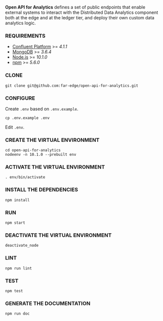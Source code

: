 **Open API for Analytics** defines a set of public endpoints that enable external systems to
interact with the Distributed Data Analytics component both at the edge and at the ledger tier, and
deploy their own custom data analytics logic.

### REQUIREMENTS

* [Confluent Platform](https://www.confluent.io) >= *4.1.1*
* [MongoDB](https://www.mongodb.com/) >= *3.6.4*
* [Node.js](https://nodejs.org/) >= *10.1.0*
* [npm](https://www.npmjs.com/) >= *5.6.0*

### CLONE

    git clone git@github.com:far-edge/open-api-for-analytics.git

### CONFIGURE

Create `.env` based on `.env.example`.

    cp .env.example .env

Edit `.env`.

### CREATE THE VIRTUAL ENVIRONMENT

    cd open-api-for-analytics
    nodeenv -n 10.1.0 --prebuilt env

### ACTIVATE THE VIRTUAL ENVIRONMENT

    . env/bin/activate

### INSTALL THE DEPENDENCIES

    npm install

### RUN

    npm start

### DEACTIVATE THE VIRTUAL ENVIRONMENT

    deactivate_node

### LINT

    npm run lint

### TEST

    npm test

### GENERATE THE DOCUMENTATION

    npm run doc
